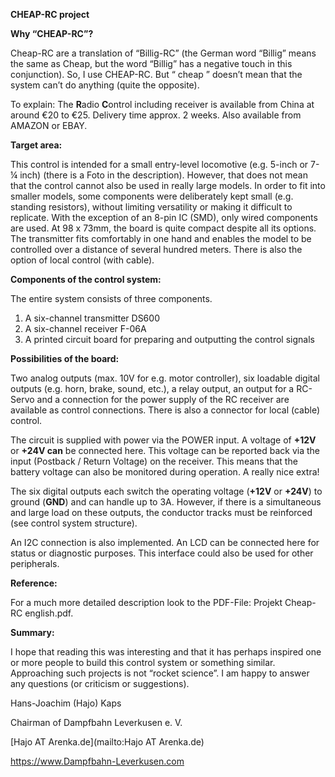 **CHEAP-RC project**

**Why “CHEAP-RC”?**

Cheap-RC are a translation of “Billig-RC” (the German word “Billig” means the same as Cheap, but the word “Billig” has a negative touch in this conjunction). So, I use CHEAP-RC. But “ cheap ” doesn’t mean that the system can’t do anything (quite the opposite).

To explain: The **R**adio **C**ontrol including receiver is available from China at around €20 to €25. Delivery time approx. 2 weeks. Also available from AMAZON or EBAY.

**Target area:**

This control is intended for a small entry-level locomotive (e.g. 5-inch or 7-¼ inch) (there is a Foto in the description). However, that does not mean that the control cannot also be used in really large models. In order to fit into smaller models, some components were deliberately kept small (e.g. standing resistors), without limiting versatility or making it difficult to replicate. With the exception of an 8-pin IC (SMD), only wired components are used. At 98 x 73mm, the board is quite compact despite all its options. The transmitter fits comfortably in one hand and enables the model to be controlled over a distance of several hundred meters. There is also the option of local control (with cable).

**Components of the control system:**

The entire system consists of three components.

1. A six-channel transmitter DS600
2. A six-channel receiver F-06A
3. A printed circuit board for preparing and outputting the control signals

**Possibilities of the board:**

Two analog outputs (max. 10V for e.g. motor controller), six loadable digital outputs (e.g. horn, brake, sound, etc.), a relay output, an output for a RC-Servo and a connection for the power supply of the RC receiver are available as control connections. There is also a connector for local (cable) control.

The circuit is supplied with power via the POWER input. A voltage of **+12V** or **+24V can** be connected here. This voltage can be reported back via the input (Postback / Return Voltage) on the receiver. This means that the battery voltage can also be monitored during operation. A really nice extra!

The six digital outputs each switch the operating voltage (**+12V** or **+24V**) to ground (**GND**) and can handle up to 3A. However, if there is a simultaneous and large load on these outputs, the conductor tracks must be reinforced (see control system structure).

An I2C connection is also implemented. An LCD can be connected here for status or diagnostic purposes. This interface could also be used for other peripherals.

**Reference:**

For a much more detailed description look to the PDF-File: Projekt Cheap-RC english.pdf.

**Summary:**

I hope that reading this was interesting and that it has perhaps inspired one or more people to build this control system or something similar. Approaching such projects is not “rocket science”. I am happy to answer any questions (or criticism or suggestions).

Hans-Joachim (Hajo) Kaps

Chairman of Dampfbahn Leverkusen e. V.

[Hajo AT Arenka.de](mailto:Hajo AT Arenka.de)

<https://www.Dampfbahn-Leverkusen.com>

